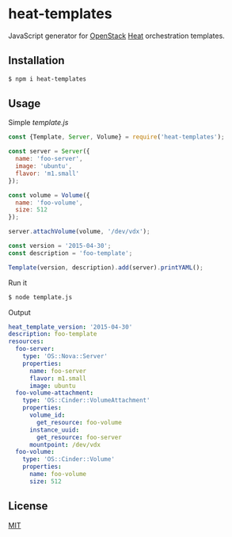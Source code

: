 # heat-templates

JavaScript generator for [OpenStack](https://github.com/openstack) [Heat](https://github.com/openstack/heat) orchestration templates. 

## Installation

```sh
$ npm i heat-templates
```

## Usage

Simple *template.js*

```javascript
const {Template, Server, Volume} = require('heat-templates');

const server = Server({
  name: 'foo-server',
  image: 'ubuntu',
  flavor: 'm1.small'
});

const volume = Volume({
  name: 'foo-volume',
  size: 512
});

server.attachVolume(volume, '/dev/vdx');

const version = '2015-04-30';
const description = 'foo-template';

Template(version, description).add(server).printYAML();
```

Run it

```sh
$ node template.js
```

Output

```yaml
heat_template_version: '2015-04-30'
description: foo-template
resources:
  foo-server:
    type: 'OS::Nova::Server'
    properties:
      name: foo-server
      flavor: m1.small
      image: ubuntu
  foo-volume-attachment:
    type: 'OS::Cinder::VolumeAttachment'
    properties:
      volume_id:
        get_resource: foo-volume
      instance_uuid:
        get_resource: foo-server
      mountpoint: /dev/vdx
  foo-volume:
    type: 'OS::Cinder::Volume'
    properties:
      name: foo-volume
      size: 512
```

## License
[MIT](license.md)
